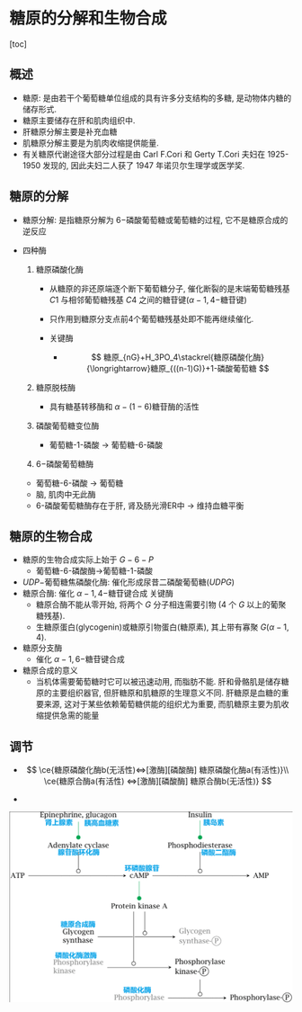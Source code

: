 # 糖原的分解和生物合成

[toc]

## 概述
+ 糖原: 是由若干个葡萄糖单位组成的具有许多分支结构的多糖, 是动物体内糖的储存形式.
+ 糖原主要储存在肝和肌肉组织中.
+ 肝糖原分解主要是补充血糖
+ 肌糖原分解主要是为肌肉收缩提供能量.
+ 有关糖原代谢途径大部分过程是由 Carl F.Cori 和 Gerty T.Cori 夫妇在 1925-1950 发现的, 因此夫妇二人获了 1947 年诺贝尔生理学或医学奖.

## 糖原的分解

+ 糖原分解: 是指糖原分解为 $6-$磷酸葡萄糖或葡萄糖的过程, 它不是糖原合成的逆反应

+ 四种酶

  1. 糖原磷酸化酶

     + 从糖原的非还原端逐个断下葡萄糖分子, 催化断裂的是末端葡萄糖残基 $C1$ 与相邻葡萄糖残基 $C4$ 之间的糖苷键($\alpha-1,4-$糖苷键)

     + 只作用到糖原分支点前4个葡萄糖残基处即不能再继续催化.

     + 关键酶

       + $$
         糖原_{nG}+H_3PO_4\stackrel{糖原磷酸化酶}{\longrightarrow}糖原_{((n-1)G)}+1-磷酸葡萄糖
         $$

  2. 糖原脱枝酶

     + 具有糖基转移酶和 $\alpha-(1-6)$糖苷酶的活性

  3. 磷酸葡萄糖变位酶

     + 葡萄糖-1-磷酸 $\to$ 葡萄糖-6-磷酸

  4.  $6-$磷酸葡萄糖酶

     + 葡萄糖-6-磷酸 $\to$ 葡萄糖
     + 脑, 肌肉中无此酶
     + 6-磷酸葡萄糖酶存在于肝, 肾及肠光滑ER中 $\to$ 维持血糖平衡

## 糖原的生物合成

+ 糖原的生物合成实际上始于 $G-6-P$
  + 葡萄糖-6-磷酸酶→葡萄糖-1-磷酸
+ $UDP-$葡萄糖焦磷酸化酶: 催化形成尿昔二磷酸葡萄糖($UDPG$)
+ 糖原合酶: 催化 $\alpha-1,4-$糖苷键合成 关键酶
  + 糖原合酶不能从零开始, 将两个 $G$ 分子相连需要引物 ($4$ 个 $G$ 以上的葡聚糖残基).
  + 生糖原蛋白(glycogenin)或糖原引物蛋白(糖原素), 其上带有寡聚 $G$($\alpha-1,4$).
+ 糖原分支酶
  + 催化 $\alpha-1,6-$糖苷键合成
+ 糖原合成的意义
  + 当机体需要葡萄糖时它可以被迅速动用, 而脂肪不能. 肝和骨骼肌是储存糖原的主要组织器官, 但肝糖原和肌糖原的生理意义不同. 肝糖原是血糖的重要来源, 这对于某些依赖葡萄糖供能的组织尤为重要, 而肌糖原主要为肌收缩提供急需的能量

## 调节

+ $$
  \ce{糖原磷酸化酶b(无活性)<=>[激酶][磷酸酶] 糖原磷酸化酶a(有活性)}\\
  \ce{糖原合酶a(有活性) <=>[激酶][磷酸酶] 糖原合酶b(无活性)}
  $$

+ 

![image-20220108152556245](Chap26糖原的分解和生物合成.assets/image-20220108152556245.png)